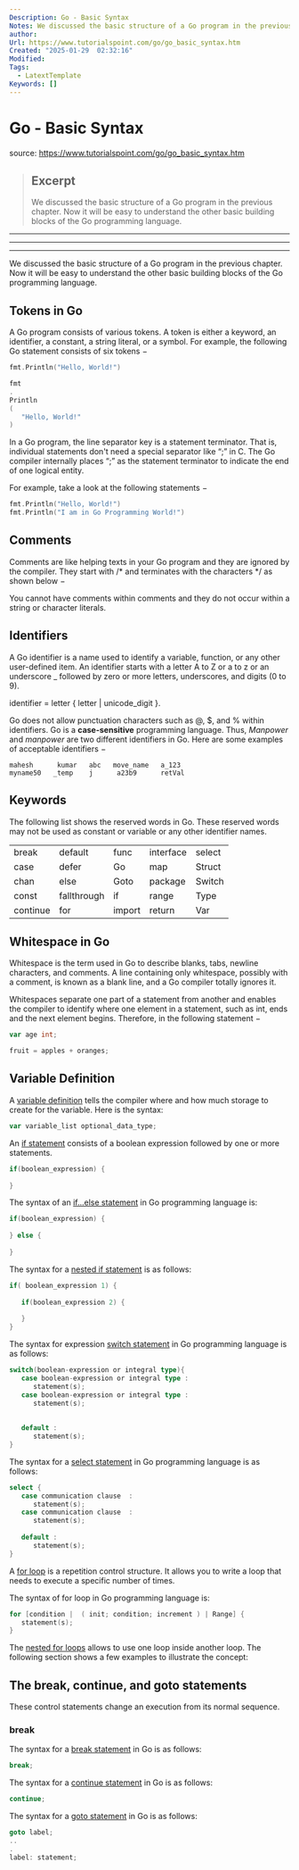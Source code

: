 ```yaml
---
Description: Go - Basic Syntax
Notes: We discussed the basic structure of a Go program in the previous chapter. Now it will be easy to understand the other basic building blocks of the Go programming language.
author: 
Url: https://www.tutorialspoint.com/go/go_basic_syntax.htm
Created: "2025-01-29  02:32:16"
Modified: 
Tags:
  - LatextTemplate
Keywords: []
---
```


# Go - Basic Syntax

source: https://www.tutorialspoint.com/go/go_basic_syntax.htm

> ## Excerpt
> We discussed the basic structure of a Go program in the previous chapter. Now it will be easy to understand the other basic building blocks of the Go programming language.

---
___

___

We discussed the basic structure of a Go program in the previous chapter. Now it will be easy to understand the other basic building blocks of the Go programming language.

## Tokens in Go

A Go program consists of various tokens. A token is either a keyword, an identifier, a constant, a string literal, or a symbol. For example, the following Go statement consists of six tokens −

```go
fmt.Println("Hello, World!")
```

```go
fmt
.
Println
(
   "Hello, World!"
)
```

In a Go program, the line separator key is a statement terminator. That is, individual statements don't need a special separator like “;” in C. The Go compiler internally places “;” as the statement terminator to indicate the end of one logical entity.

For example, take a look at the following statements −

```go
fmt.Println("Hello, World!")
fmt.Println("I am in Go Programming World!")
```

## Comments

Comments are like helping texts in your Go program and they are ignored by the compiler. They start with /\* and terminates with the characters \*/ as shown below −

You cannot have comments within comments and they do not occur within a string or character literals.

## Identifiers

A Go identifier is a name used to identify a variable, function, or any other user-defined item. An identifier starts with a letter A to Z or a to z or an underscore \_ followed by zero or more letters, underscores, and digits (0 to 9).

identifier = letter { letter | unicode\_digit }.

Go does not allow punctuation characters such as @, $, and % within identifiers. Go is a **case-sensitive** programming language. Thus, _Manpower_ and _manpower_ are two different identifiers in Go. Here are some examples of acceptable identifiers −

```
mahesh      kumar   abc   move_name   a_123
myname50   _temp    j      a23b9      retVal
```

## Keywords

The following list shows the reserved words in Go. These reserved words may not be used as constant or variable or any other identifier names.

<table><tbody><tr><td>break</td><td>default</td><td>func</td><td>interface</td><td>select</td></tr><tr><td>case</td><td>defer</td><td>Go</td><td>map</td><td>Struct</td></tr><tr><td>chan</td><td>else</td><td>Goto</td><td>package</td><td>Switch</td></tr><tr><td>const</td><td>fallthrough</td><td>if</td><td>range</td><td>Type</td></tr><tr><td>continue</td><td>for</td><td>import</td><td>return</td><td>Var</td></tr></tbody></table>

## Whitespace in Go

Whitespace is the term used in Go to describe blanks, tabs, newline characters, and comments. A line containing only whitespace, possibly with a comment, is known as a blank line, and a Go compiler totally ignores it.

Whitespaces separate one part of a statement from another and enables the compiler to identify where one element in a statement, such as int, ends and the next element begins. Therefore, in the following statement −

```go
var age int;
```

```go
fruit = apples + oranges;   
```

## Variable Definition

A [variable definition](https://www.tutorialspoint.com/go/go_variables.htm) tells the compiler where and how much storage to create for the variable. Here is the syntax:

```go
var variable_list optional_data_type;
```

An [if statement](https://www.tutorialspoint.com/go/go_if_statement.htm) consists of a boolean expression followed by one or more statements.

```go
if(boolean_expression) {
   
}
```

The syntax of an [if...else statement](https://www.tutorialspoint.com/go/go_if_else_statement.htm) in Go programming language is:

```go
if(boolean_expression) {
   
} else {
   
}
```

The syntax for a [nested if statement](https://www.tutorialspoint.com/go/go_nested_if_statements.htm) is as follows:

```go
if( boolean_expression 1) {
   
   if(boolean_expression 2) {
      
   }
}
```

The syntax for expression [switch statement](https://www.tutorialspoint.com/go/go_switch_statement.htm) in Go programming language is as follows:

```go
switch(boolean-expression or integral type){
   case boolean-expression or integral type :
      statement(s);      
   case boolean-expression or integral type :
      statement(s); 
   
   
   default : 
      statement(s);
}
```

The syntax for a [select statement](https://www.tutorialspoint.com/go/go_select_statement.htm) in Go programming language is as follows:

```go
select {
   case communication clause  :
      statement(s);      
   case communication clause  :
      statement(s); 
   
   default : 
      statement(s);
}
```

A [for loop](https://www.tutorialspoint.com/go/go_for_loop.htm) is a repetition control structure. It allows you to write a loop that needs to execute a specific number of times.

The syntax of for loop in Go programming language is:

```go
for [condition |  ( init; condition; increment ) | Range] {
   statement(s);
}
```

The [nested for loops](https://www.tutorialspoint.com/go/go_nested_loops.htm) allows to use one loop inside another loop. The following section shows a few examples to illustrate the concept:

## The break, continue, and goto statements

These control statements change an execution from its normal sequence.

### break

The syntax for a [break statement](https://www.tutorialspoint.com/go/go_break_statement.htm) in Go is as follows:

```go
break;
```

The syntax for a [continue statement](https://www.tutorialspoint.com/go/go_continue_statement.htm) in Go is as follows:

```go
continue;
```

The syntax for a [goto statement](https://www.tutorialspoint.com/go/go_goto_statement.htm) in Go is as follows:

```go
goto label;
..
.
label: statement;
```

